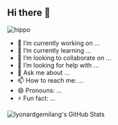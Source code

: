 ## Hi there 👋

![hippo]([https://media3.giphy.com/media/aUovxH8Vf9qDu/giphy.gif](https://media3.giphy.com/media/qgQUggAC3Pfv687qPC/giphy.gif))
- 🔭 I’m currently working on ...
- 🌱 I’m currently learning ...
- 👯 I’m looking to collaborate on ...
- 🤔 I’m looking for help with ...
- 💬 Ask me about ...
- 📫 How to reach me: ...
- 😄 Pronouns: ...
- ⚡ Fun fact: ...
  
<img src="https://github-readme-stats.vercel.app/api/top-langs/?username=lyonardgemilang&theme=default&show_icons=true&hide_border=true&layout=compact" alt="lyonardgemilang's GitHub Stats" />
